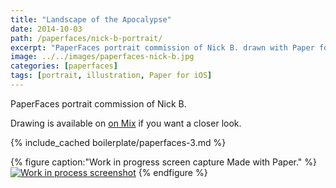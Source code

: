 ```yaml
---
title: "Landscape of the Apocalypse"
date: 2014-10-03
path: /paperfaces/nick-b-portrait/
excerpt: "PaperFaces portrait commission of Nick B. drawn with Paper for iOS on an iPad."
image: ../../images/paperfaces-nick-b.jpg
categories: [paperfaces]
tags: [portrait, illustration, Paper for iOS]
---
```


PaperFaces portrait commission of Nick B. 

Drawing is available on [on Mix](https://mix.fiftythree.com/11098-Michael-Rose/277409) if you want a closer look.

{% include_cached boilerplate/paperfaces-3.md %}

{% figure caption:"Work in progress screen capture Made with Paper." %}
[![Work in process screenshot](../../images/paperfaces-nick-b-process-1-900.jpg)](../../images/paperfaces-nick-b-process-1-lg.jpg)
{% endfigure %}
